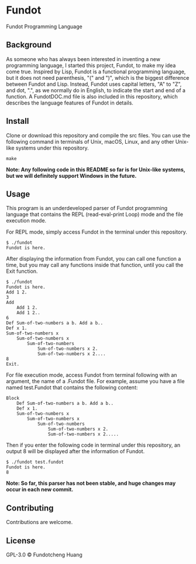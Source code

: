 # Fundot

Fundot Programming Language

## Background

As someone who has always been interested in inventing a new programming language,
I started this project, Fundot, to make my idea come true.
Inspired by Lisp, Fundot is a functional programming language,
but it does not need parenthesis, "(" and ")", which is the biggest difference between Fundot and Lisp.
Instead, Fundot uses capital letters, "A" to "Z", and dot, ".", as we normally do in English,
to indicate the start and end of a function. A FundotDOC.md file is also included in this repository, which describes the language features of Fundot in details.

## Install

Clone or download this repository and compile the src files.
You can use the following command in terminals of Unix, macOS, Linux, and any other Unix-like systems under this repository.

    make
**Note: Any following code in this README so far is for Unix-like systems, but we will definitely support Windows in the future.**

## Usage

This program is an underdeveloped parser of Fundot programming language that contains the REPL (read-eval-print Loop) mode and the file execution mode.

For REPL mode, simply access Fundot in the terminal under this repository.

    $ ./fundot
    Fundot is here.
After displaying the information from Fundot, you can call one function a time, but you may call any functions inside that function, until you call the Exit function.

    $ ./fundot
    Fundot is here.
    Add 1 2.
    3
    Add
        Add 1 2.
        Add 1 2..
    6
    Def Sum-of-two-numbers a b. Add a b..
    Def x 1.
    Sum-of-two-numbers x
        Sum-of-two-numbers x
            Sum-of-two-numbers
                Sum-of-two-numbers x 2.
                Sum-of-two-numbers x 2....
    8
    Exit.
For file execution mode, access Fundot from terminal following with an argument, the name of a .Fundot file. For example, assume you have a file named test.Fundot that contains the following content:

    Block
        Def Sum-of-two-numbers a b. Add a b..
        Def x 1.
        Sum-of-two-numbers x
            Sum-of-two-numbers x
                Sum-of-two-numbers
                    Sum-of-two-numbers x 2.
                    Sum-of-two-numbers x 2.....
Then if you enter the following code in terminal under this repository, an output 8 will be displayed after the information of Fundot.

    $ ./fundot test.fundot
    Fundot is here.
    8
**Note: So far, this parser has not been stable, and huge changes may occur in each new commit.**

## Contributing

Contributions are welcome.

## License

GPL-3.0 © Fundotcheng Huang
